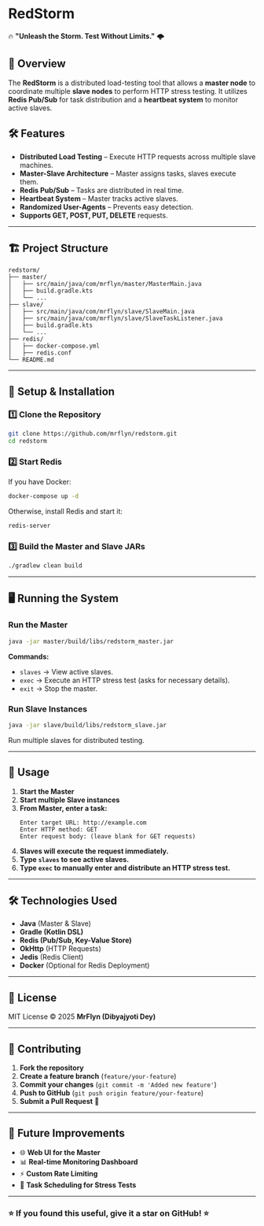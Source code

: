 # RedStorm

🔥 **"Unleash the Storm. Test Without Limits."** 🌩️

## 🚀 Overview
The **RedStorm** is a distributed load-testing tool that allows a **master node** to coordinate multiple **slave nodes** to perform HTTP stress testing. It utilizes **Redis Pub/Sub** for task distribution and a **heartbeat system** to monitor active slaves.

## 🛠 Features
- **Distributed Load Testing** – Execute HTTP requests across multiple slave machines.
- **Master-Slave Architecture** – Master assigns tasks, slaves execute them.
- **Redis Pub/Sub** – Tasks are distributed in real time.
- **Heartbeat System** – Master tracks active slaves.
- **Randomized User-Agents** – Prevents easy detection.
- **Supports GET, POST, PUT, DELETE** requests.

---

## 🏗️ Project Structure
```
redstorm/
├── master/
│   ├── src/main/java/com/mrflyn/master/MasterMain.java
│   ├── build.gradle.kts
│   └── ...
├── slave/
│   ├── src/main/java/com/mrflyn/slave/SlaveMain.java
│   ├── src/main/java/com/mrflyn/slave/SlaveTaskListener.java
│   ├── build.gradle.kts
│   └── ...
├── redis/
│   ├── docker-compose.yml
│   ├── redis.conf
└── README.md
```

---

## 🚀 Setup & Installation

### **1️⃣ Clone the Repository**
```sh
git clone https://github.com/mrflyn/redstorm.git
cd redstorm
```

### **2️⃣ Start Redis**
If you have Docker:
```sh
docker-compose up -d
```
Otherwise, install Redis and start it:
```sh
redis-server
```

### **3️⃣ Build the Master and Slave JARs**
```sh
./gradlew clean build
```

---

## 🖥️ Running the System

### **Run the Master**
```sh
java -jar master/build/libs/redstorm_master.jar
```
**Commands:**
- `slaves` → View active slaves.
- `exec` → Execute an HTTP stress test (asks for necessary details).
- `exit` → Stop the master.

### **Run Slave Instances**
```sh
java -jar slave/build/libs/redstorm_slave.jar
```
Run multiple slaves for distributed testing.

---

## 🎯 Usage

1. **Start the Master**
2. **Start multiple Slave instances**
3. **From Master, enter a task:**
   ```
   Enter target URL: http://example.com
   Enter HTTP method: GET
   Enter request body: (leave blank for GET requests)
   ```
4. **Slaves will execute the request immediately.**
5. **Type `slaves` to see active slaves.**
6. **Type `exec` to manually enter and distribute an HTTP stress test.**

---

## 🛠️ Technologies Used
- **Java** (Master & Slave)
- **Gradle (Kotlin DSL)**
- **Redis (Pub/Sub, Key-Value Store)**
- **OkHttp** (HTTP Requests)
- **Jedis** (Redis Client)
- **Docker** (Optional for Redis Deployment)

---

## 📜 License
MIT License © 2025 **MrFlyn (Dibyajyoti Dey)**

---

## 🤝 Contributing
1. **Fork the repository**
2. **Create a feature branch** (`feature/your-feature`)
3. **Commit your changes** (`git commit -m 'Added new feature'`)
4. **Push to GitHub** (`git push origin feature/your-feature`)
5. **Submit a Pull Request** 🚀

---

## 📝 Future Improvements
- 🌐 **Web UI for the Master**
- 📊 **Real-time Monitoring Dashboard**
- ⚡ **Custom Rate Limiting**
- 🔄 **Task Scheduling for Stress Tests**

---

### ⭐ **If you found this useful, give it a star on GitHub!** ⭐

